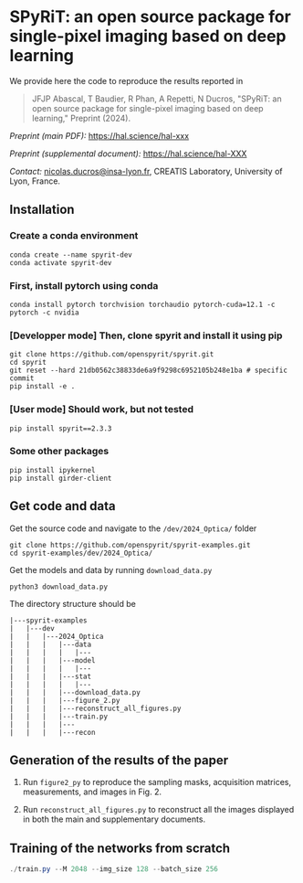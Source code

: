 # SPyRiT: an open source package for single-pixel imaging based on deep learning

We provide here the code to reproduce the results reported in

> JFJP Abascal, T Baudier, R Phan, A Repetti, N Ducros, "SPyRiT: an open source package for single-pixel imaging based on deep learning," Preprint (2024). 

*Preprint (main PDF):* https://hal.science/hal-xxx

*Preprint (supplemental document):* https://hal.science/hal-XXX 

*Contact:* nicolas.ducros@insa-lyon.fr, CREATIS Laboratory, University of Lyon, France.

## Installation
### Create a conda environment
```shell
conda create --name spyrit-dev
conda activate spyrit-dev
```
### First, install pytorch using conda
```shell
conda install pytorch torchvision torchaudio pytorch-cuda=12.1 -c pytorch -c nvidia
```

### [Developper mode] Then, clone spyrit and install it using pip
```shell
git clone https://github.com/openspyrit/spyrit.git
cd spyrit
git reset --hard 21db0562c38833de6a9f9298c6952105b248e1ba # specific commit
pip install -e .
```
### [User mode] Should work, but not tested
```shell
pip install spyrit==2.3.3
```

### Some other packages
```shell
pip install ipykernel
pip install girder-client
```

## Get code and data
Get the source code and navigate to the `/dev/2024_Optica/` folder

```shell
git clone https://github.com/openspyrit/spyrit-examples.git
cd spyrit-examples/dev/2024_Optica/ 
```

Get the models and data by running `download_data.py`
```shell
python3 download_data.py
```

The directory structure should be

```
|---spyrit-examples
|   |---dev
|   |   |---2024_Optica
|   |   |   |---data
|   |   |   |   |---
|   |   |   |---model
|   |   |   |   |---
|   |   |   |---stat
|   |   |   |   |---
|   |   |   |---download_data.py
|   |   |   |---figure_2.py
|   |   |   |---reconstruct_all_figures.py
|   |   |   |---train.py
|   |   |   |---
|   |   |   |---recon
```

## Generation of the results of the paper
1. Run `figure2_py` to reproduce the sampling masks, acquisition matrices, measurements, and images in Fig. 2.

1. Run `reconstruct_all_figures.py` to reconstruct all the images displayed in both the main and supplementary documents.

## Training of the networks from scratch
```powershell
./train.py --M 2048 --img_size 128 --batch_size 256
```